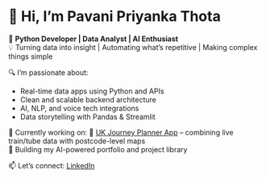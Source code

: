 # 👋 Hi, I’m Pavani Priyanka Thota

🎯 **Python Developer | Data Analyst | AI Enthusiast**  
💡 Turning data into insight | Automating what’s repetitive | Making complex things simple  

🔍 I’m passionate about:
- Real-time data apps using Python and APIs
- Clean and scalable backend architecture
- AI, NLP, and voice tech integrations
- Data storytelling with Pandas & Streamlit

🚀 Currently working on:
🔹 [UK Journey Planner App](https://github.com/pavani-priyanka-thota/uk-journey-planner) – combining live train/tube data with postcode-level maps  
🔹 Building my AI-powered portfolio and project library

📫 Let’s connect: [LinkedIn](https://www.linkedin.com/in/pavani-priyanka-thota/)
